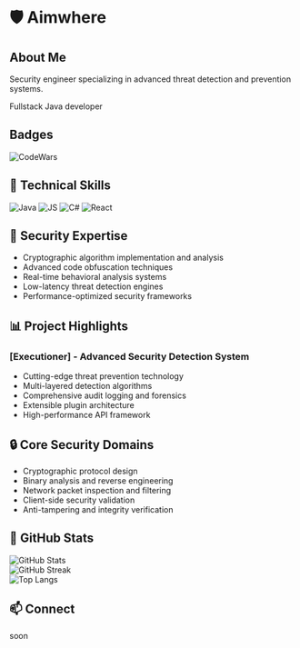 # 🛡️ Aimwhere

## About Me
Security engineer specializing in advanced threat detection and prevention systems.

Fullstack Java developer

## Badges
![CodeWars](https://www.codewars.com/users/Aimwhere/badges/small)

## 🧰 Technical Skills
![Java](https://img.shields.io/badge/Java-ED8B00?style=for-the-badge&logo=java&logoColor=white)
![JS](https://shields.io/badge/JavaScript-F7DF1E?logo=JavaScript&logoColor=000&style=flat-square)
![C#](https://img.shields.io/badge/C%23-239120?style=flat&logo=unity&logoColor=white)
![React](https://img.shields.io/badge/-ReactJs-61DAFB?logo=react&logoColor=white&style=for-the-badge)

## 🚀 Security Expertise
- Cryptographic algorithm implementation and analysis
- Advanced code obfuscation techniques
- Real-time behavioral analysis systems
- Low-latency threat detection engines
- Performance-optimized security frameworks

## 📊 Project Highlights
### [Executioner] - Advanced Security Detection System
- Cutting-edge threat prevention technology
- Multi-layered detection algorithms
- Comprehensive audit logging and forensics
- Extensible plugin architecture
- High-performance API framework

## 🔒 Core Security Domains
- Cryptographic protocol design
- Binary analysis and reverse engineering  
- Network packet inspection and filtering
- Client-side security validation
- Anti-tampering and integrity verification

## 🏅 GitHub Stats
![GitHub Stats](https://github-readme-stats.vercel.app/api?username=Zorrop0&show_icons=true&theme=tokyonight)  
![GitHub Streak](https://streak-stats.demolab.com?user=Zorrop0&theme=tokyonight)  
![Top Langs](https://github-readme-stats.vercel.app/api/top-langs/?username=Zorrop0&layout=compact&theme=tokyonight)  

## 📫 Connect
soon
<!--[![Discord](https://img.shields.io/badge/Discord-7289DA?style=for-the-badge&logo=discord&logoColor=white)](https://discord.gg/precisity)
[![Portfolio](https://img.shields.io/badge/Portfolio-FF5722?style=for-the-badge&logo=google-chrome&logoColor=white)](https://www.spigotmc.org/members/dmc5.1833637/)-->

<!--
**Zorrop0/Zorrop0** is a ✨ *special* ✨ repository because its `README.md` (this file) appears on your GitHub profile.
Here are some ideas to get you started:
- 🔭 I'm currently working on ...
- 🌱 I'm currently learning ...
- 👯 I'm looking to collaborate on ...
- 🤔 I'm looking for help with ...
- 💬 Ask me about ...
- 📫 How to reach me: ...
- 😄 Pronouns: ...
- ⚡ Fun fact: ...
-->
